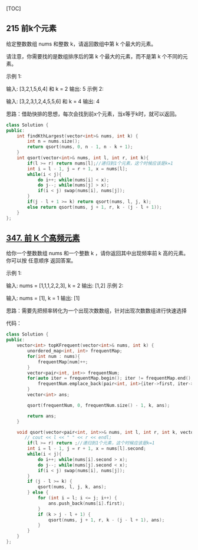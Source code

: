 [TOC]

## 215 前k个元素

给定整数数组 nums 和整数 k，请返回数组中第 k 个最大的元素。

请注意，你需要找的是数组排序后的第 k 个最大的元素，而不是第 k 个不同的元素。

示例 1:

输入: [3,2,1,5,6,4] 和 k = 2
输出: 5
示例 2:

输入: [3,2,3,1,2,4,5,5,6] 和 k = 4
输出: 4

思路：借助快排的思想，每次会找到前x个元素，当x等于k时，就可以返回。

```cpp
class Solution {
public:
    int findKthLargest(vector<int>& nums, int k) {
        int n = nums.size();
        return qsort(nums, 0, n - 1, n - k + 1);
    }
    int qsort(vector<int>& nums, int l, int r, int k){
        if(l >= r) return nums[l];//递归到1个元素，这个时候应该是k=1
        int i = l - 1, j = r + 1, x = nums[l]; 
        while(i < j){
            do i++; while(nums[i] < x);
            do j--; while(nums[j] > x);
            if(i < j) swap(nums[i], nums[j]);
        }
        if(j - l + 1 >= k) return qsort(nums, l, j, k);
        else return qsort(nums, j + 1, r, k - (j - l + 1));
    }
};
```

## [347. 前 K 个高频元素](https://leetcode.cn/problems/top-k-frequent-elements/)

给你一个整数数组 nums 和一个整数 k ，请你返回其中出现频率前 k 高的元素。你可以按 任意顺序 返回答案。

示例 1:

输入: nums = [1,1,1,2,2,3], k = 2
输出: [1,2]
示例 2:

输入: nums = [1], k = 1
输出: [1]

思路：需要先把频率转化为一个出现次数数组，针对出现次数数组进行快速选择

代码：

```cpp
class Solution {
public:
    vector<int> topKFrequent(vector<int>& nums, int k) {
        unordered_map<int, int> frequentMap;
        for(int num : nums){
            frequentMap[num]++;
        }
        vector<pair<int, int>> frequentNum;
        for(auto iter = frequentMap.begin(); iter != frequentMap.end(); iter++){
            frequentNum.emplace_back(pair<int, int>{iter->first, iter->second});
        }
        vector<int> ans;

        qsort(frequentNum, 0, frequentNum.size() - 1, k, ans);

        return ans;
    }

    void qsort(vector<pair<int, int>>& nums, int l, int r, int k, vector<int>& ans){
       // cout << l << " " << r << endl;
        if(l >= r) return ;//递归到1个元素，这个时候应该是k=1
        int i = l - 1, j = r + 1, x = nums[l].second; 
        while(i < j){
            do i++; while(nums[i].second > x);
            do j--; while(nums[j].second < x);
            if(i < j) swap(nums[i], nums[j]);
        }
        if (j - l >= k) {
            qsort(nums, l, j, k, ans);
        } else {
            for (int i = l; i <= j; i++) {
                ans.push_back(nums[i].first);
            }
            if (k > j - l + 1) {
                qsort(nums, j + 1, r, k - (j - l + 1), ans);
            }
        }
    }
};
```

